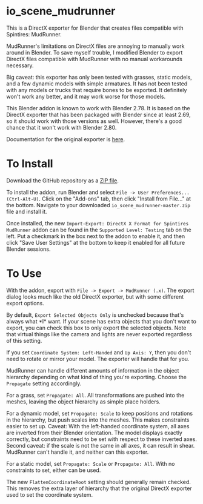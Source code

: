 # io_scene_mudrunner
This is a DirectX exporter for Blender that creates files compatible with Spintires: MudRunner.

MudRunner's limitations on DirectX files are annoying to manually work around in Blender.  To save myself trouble, I modified Blender to export DirectX files compatible with MudRunner with no manual workarounds necessary.

Big caveat: this exporter has only been tested with grasses, static models, and a few dynamic models with simple armatures.  It has not been tested with any models or trucks that require bones to be exported.  It definitely won't work any better, and it may work worse for those models.

This Blender addon is known to work with Blender 2.78.  It is based on the DirectX exporter that has been packaged with Blender since at least 2.69, so it should work with those versions as well.  However, there's a good chance that it won't work with Blender 2.80.

Documentation for the original exporter is [here](https://en.blender.org/index.php/Extensions:2.6/Py/Scripts/Import-Export/DirectX_Exporter).

# To Install

Download the GitHub repository as a [ZIP file](https://github.com/fred-rum/io_scene_mudrunner/archive/master.zip).

To install the addon, run Blender and select `File -> User Preferences... (Ctrl-Alt-U)`.  Click on the "Add-ons" tab, then click "Install from File..." at the bottom.  Navigate to your downloaded `io_scene_mudrunner-master.zip` file and install it.

Once installed, the new `Import-Export: DirectX X Format for Spintires MudRunner` addon can be found in the `Supported Level: Testing` tab on the left.  Put a checkmark in the box next to the addon to enable it, and then click "Save User Settings" at the bottom to keep it enabled for all future Blender sessions.

# To Use

With the addon, export with `File -> Export -> MudRunner (.x)`.  The export dialog looks much like the old DirectX exporter, but with some different export options.

By default, `Export Selected Objects Only` is unchecked because that's always what \*I\* want.  If your scene has extra objects that you don't want to export, you can check this box to only export the selected objects.  Note that virtual things like the camera and lights are never exported regardless of this setting.

If you set `Coordinate System: Left-Handed` and `Up Axis: Y`, then you don't need to rotate or mirror your model.  The exporter will handle that for you.

MudRunner can handle different amounts of information in the object hierarchy depending on what kind of thing you're exporting.  Choose the `Propagate` setting accordingly.

For a grass, set `Propagate: All`.  All transformations are pushed into the meshes, leaving the object hierarchy as simple place holders.

For a dynamic model, set `Propagate: Scale` to keep positions and rotations in the hierarchy, but push scales into the meshes.  This makes constraints easier to set up.  Caveat: With the left-handed coordinate system, all axes are inverted from their Blender orientation.  The model displays exactly correctly, but constraints need to be set with respect to these inverted axes.  Second caveat: if the scale is not the same in all axes, it can result in shear.  MudRunner can't handle it, and neither can this exporter.

For a static model, set `Propagate: Scale` or `Propagate: All`.  With no constraints to set, either can be used.

The new `FlattenCoordinateRoot` setting should generally remain checked.  This removes the extra layer of hierarchy that the original DirectX exporter used to set the coordinate system.
